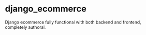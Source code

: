 # django_ecommerce
 Django ecommerce fully functional with both backend and frontend, completely authoral.
